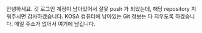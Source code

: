 안녕하세요. 깃 로그인 계정이 남아있어서 잘못 push 가 되었는데, 해당 repository 지워주시면 감사하겠습니다. KOSA 컴퓨터에 남아있는 Git 정보는 다 지우도록 하겠습니다. 메일 주소가 없어서 여기에 남깁니다.